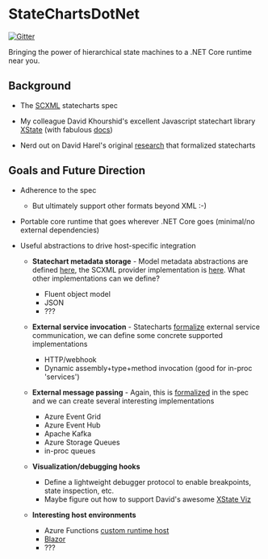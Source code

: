 # StateChartsDotNet

[![Gitter](https://badges.gitter.im/StateChartsDotNet/community.svg)](https://gitter.im/StateChartsDotNet/community?utm_source=badge&utm_medium=badge&utm_campaign=pr-badge)

Bringing the power of hierarchical state machines to a .NET Core runtime near you.

## Background

- The [SCXML](https://www.w3.org/TR/scxml/) statecharts spec

- My colleague David Khourshid's excellent Javascript statechart library [XState](https://github.com/davidkpiano/xstate) (with fabulous [docs](https://xstate.js.org/docs/))

- Nerd out on David Harel's original [research](https://www.sciencedirect.com/science/article/pii/0167642387900359/pdf) that formalized statecharts

## Goals and Future Direction

- Adherence to the spec
	- But ultimately support other formats beyond XML :-)

- Portable core runtime that goes wherever .NET Core goes (minimal/no external dependencies)

- Useful abstractions to drive host-specific integration

	- __Statechart metadata storage__ - Model metadata abstractions are defined [here](./CoreEngine.Abstractions/Model), the SCXML provider implementation is [here](./CoreEngine.ModelProvider.Xml). What other implementations can we define?
	    - Fluent object model
		- JSON
		- ???

	- __External service invocation__ - Statecharts [formalize](https://www.w3.org/TR/scxml/#invoke) external service communication, we can define some concrete supported implementations
		- HTTP/webhook
		- Dynamic assembly+type+method invocation (good for in-proc 'services')

	- __External message passing__ - Again, this is [formalized](https://www.w3.org/TR/scxml/#send) in the spec and we can create several interesting implementations
		- Azure Event Grid
		- Azure Event Hub
		- Apache Kafka
		- Azure Storage Queues
		- in-proc queues

	- __Visualization/debugging hooks__
		- Define a lightweight debugger protocol to enable breakpoints, state inspection, etc.
		- Maybe figure out how to support David's awesome [XState Viz](https://xstate.js.org/viz/)

	- __Interesting host environments__
		- Azure Functions [custom runtime host](https://docs.microsoft.com/en-us/azure/azure-functions/functions-custom-handlers)
		- [Blazor](https://dotnet.microsoft.com/apps/aspnet/web-apps/blazor)
		- ???
